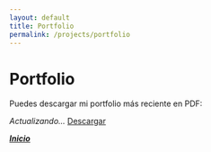 ```yaml
---
layout: default
title: Portfolio
permalink: /projects/portfolio
---
```


# Portfolio

Puedes descargar mi portfolio más reciente en PDF:

*Actualizando...*
[Descargar](assets/files/AlbaFernandezSanles_portfolio_202509.pdf)

***[Inicio](/)***
